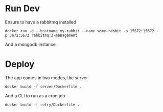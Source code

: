 # Run Dev

Ensure to have a rabbitmq installed

```
docker run -d --hostname my-rabbit --name some-rabbit -p 15672:15672 -p 5672:5672 rabbitmq:3-management
```

And a mongodb instance



# Deploy

The app comes in two modes, the server

```
docker build -f server/Dockerfile .
```

And a CLI to run as a cron job

```
docker build -f retry/Dockerfile .
```
